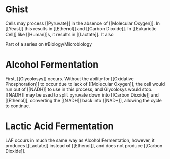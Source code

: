 # Ghist
Cells may process [[Pyruvate]] in the absence of [[Molecular Oxygen]]. In [[Yeast]] this results in [[Ethenol]] and [[Carbon Dioxide]]. In [[Eukariotic Cell]] like [[Human]]s, it results in [[Lactate]]. It also 

Part of a series on #Biology/Microbiology 

# Alcohol Fermentation
First, [[Glycolosys]] occurs. Without the ability for [[Oxidative Phosphoration]] to occur due to lack of [[Molecular Oxygen]], the cell would run out of [[NADH]] to use in this process, and Glycolosys would stop. [[NADH]] may be used to split pyruvate down into [[Carbon Dioxide]] and [[Ethenol]], converting the [[NADH]] back into [[NAD+]], allowing the cycle to continue.

# Lactic Acid Fermentation
LAF occurs in much the same way as Alcohol Fermentation, however, it produces [[Lactate]] instead of [[Ethenol]], and does not produce [[Carbon Dioxide]].